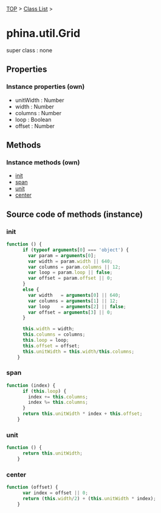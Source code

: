 [TOP](../../README.md) > [Class List](../class-list.md) >

# phina.util.Grid

super class : none

## Properties


### Instance properties (own)

* unitWidth : Number
* width : Number
* columns : Number
* loop : Boolean
* offset : Number


## Methods


### Instance methods (own)

* [init](#instance_init)
* [span](#instance_span)
* [unit](#instance_unit)
* [center](#instance_center)



## Source code of methods (instance)

### <a name="instance_init"></a>init
```javascript
function () {
      if (typeof arguments[0] === 'object') {
        var param = arguments[0];
        var width = param.width || 640;
        var columns = param.columns || 12;
        var loop = param.loop || false;
        var offset = param.offset || 0;
      }
      else {
        var width   = arguments[0] || 640;
        var columns = arguments[1] || 12;
        var loop    = arguments[2] || false;
        var offset = arguments[3] || 0;
      }

      this.width = width;
      this.columns = columns;
      this.loop = loop;
      this.offset = offset;
      this.unitWidth = this.width/this.columns;
    }
```

### <a name="instance_span"></a>span
```javascript
function (index) {
      if (this.loop) {
        index += this.columns;
        index %= this.columns;
      }
      return this.unitWidth * index + this.offset;
    }
```

### <a name="instance_unit"></a>unit
```javascript
function () {
      return this.unitWidth;
    }
```

### <a name="instance_center"></a>center
```javascript
function (offset) {
      var index = offset || 0;
      return (this.width/2) + (this.unitWidth * index);
    }
```


